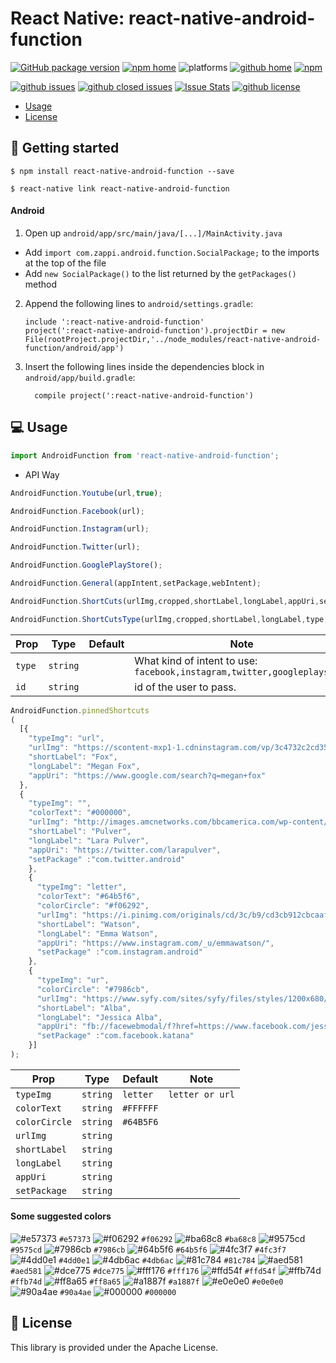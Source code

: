 # React Native: react-native-android-function

[![GitHub package version](https://img.shields.io/github/package-json/v/gaetanozappi/react-native-android-function.svg?style=flat&colorB=2b7cff)](https://github.com/gaetanozappi/react-native-android-function)
[![npm home](http://img.shields.io/npm/v/react-native-android-function.svg?style=flat)](https://www.npmjs.com/package/react-native-android-function)
![platforms](https://img.shields.io/badge/platforms-Android-brightgreen.svg?style=flat&colorB=191A17)
[![github home](https://img.shields.io/badge/gaetanozappi-react--native--social-blue.svg?style=flat)](https://github.com/gaetanozappi/react-native-android-function)
[![npm](https://img.shields.io/npm/dm/react-native-android-function.svg?style=flat&colorB=007ec6)](https://www.npmjs.com/package/react-native-android-function)

[![github issues](https://img.shields.io/github/issues/gaetanozappi/react-native-android-function.svg?style=flat)](https://github.com/gaetanozappi/react-native-android-function/issues)
[![github closed issues](https://img.shields.io/github/issues-closed/gaetanozappi/react-native-android-function.svg?style=flat&colorB=44cc11)](https://github.com/gaetanozappi/react-native-android-function/issues?q=is%3Aissue+is%3Aclosed)
[![Issue Stats](https://img.shields.io/issuestats/i/github/gaetanozappi/react-native-android-function.svg?style=flat&colorB=44cc11)](http://github.com/gaetanozappi/react-native-android-function/issues)
[![github license](https://img.shields.io/github/license/gaetanozappi/react-native-android-function.svg)]()

-   [Usage](#-usage)
-   [License](#-license)

## 📖 Getting started

`$ npm install react-native-android-function --save`

`$ react-native link react-native-android-function`

#### Android

1. Open up `android/app/src/main/java/[...]/MainActivity.java`
  - Add `import com.zappi.android.function.SocialPackage;` to the imports at the top of the file
  - Add `new SocialPackage()` to the list returned by the `getPackages()` method
2. Append the following lines to `android/settings.gradle`:
  	```
  	include ':react-native-android-function'
  	project(':react-native-android-function').projectDir = new File(rootProject.projectDir,'../node_modules/react-native-android-function/android/app')
  	```
3. Insert the following lines inside the dependencies block in `android/app/build.gradle`:
  	```
      compile project(':react-native-android-function')
  	```

## 💻 Usage

```javascript
import AndroidFunction from 'react-native-android-function';
```

- API Way

```javascript
AndroidFunction.Youtube(url,true);
```

```javascript
AndroidFunction.Facebook(url);
```

```javascript
AndroidFunction.Instagram(url);
```

```javascript
AndroidFunction.Twitter(url);
```

```javascript
AndroidFunction.GooglePlayStore();
```

```javascript
AndroidFunction.General(appIntent,setPackage,webIntent);
```

```javascript
AndroidFunction.ShortCuts(urlImg,cropped,shortLabel,longLabel,appUri,setPackage);
```

```javascript
AndroidFunction.ShortCutsType(urlImg,cropped,shortLabel,longLabel,type,id);
```

|Prop|Type|Default|Note|
| - | - | - | - |
|`type`|`string`|| What kind of intent to use: `facebook,instagram,twitter,googleplaystore`
|`id`|`string`|| id of the user to pass.

```javascript
AndroidFunction.pinnedShortcuts
(
  [{
    "typeImg": "url",
    "urlImg": "https://scontent-mxp1-1.cdninstagram.com/vp/3c4732c2cd3566727dad10f03c04b7bd/5C9241C4/t51.2885-19/s150x150/34706107_1875460276079648_8096847319644766208_n.jpg",
    "shortLabel": "Fox",
    "longLabel": "Megan Fox",
    "appUri": "https://www.google.com/search?q=megan+fox"
  },
  {
    "typeImg": "",
    "colorText": "#000000",
    "urlImg": "http://images.amcnetworks.com/bbcamerica.com/wp-content/uploads/2017/05/anglo_2000x1125_larapulver-e1495023889751-640x360.jpg",
    "shortLabel": "Pulver",
    "longLabel": "Lara Pulver",
    "appUri": "https://twitter.com/larapulver",
    "setPackage" :"com.twitter.android"
    },
    {
      "typeImg": "letter",
      "colorText": "#64b5f6",
      "colorCircle": "#f06292",
      "urlImg": "https://i.pinimg.com/originals/cd/3c/b9/cd3cb912cbcaafd13af7c774f4e4ba37.jpg",
      "shortLabel": "Watson",
      "longLabel": "Emma Watson",
      "appUri": "https://www.instagram.com/_u/emmawatson/",
      "setPackage" :"com.instagram.android"
    },
    {
      "typeImg": "ur",
      "colorCircle": "#7986cb",
      "urlImg": "https://www.syfy.com/sites/syfy/files/styles/1200x680/public/2018/03/alba-ff2.jpg?itok=iH_tTKqw",
      "shortLabel": "Alba",
      "longLabel": "Jessica Alba",
      "appUri": "fb://facewebmodal/f?href=https://www.facebook.com/jessicaalba",
      "setPackage" :"com.facebook.katana"
    }]
);
```

|Prop|Type|Default|Note|
| - | - | - | - |
|`typeImg`|`string`|`letter`|`letter or url`
|`colorText`|`string`|`#FFFFFF`|
|`colorCircle`|`string`|`#64B5F6`|
|`urlImg`|`string`||
|`shortLabel`|`string`||
|`longLabel`|`string`||
|`appUri`|`string`||
|`setPackage`|`string`||

#### Some suggested colors

![#e57373](https://placehold.it/15/e57373/000000?text=+) `#e57373`
![#f06292](https://placehold.it/15/f06292/000000?text=+) `#f06292`
![#ba68c8](https://placehold.it/15/ba68c8/000000?text=+) `#ba68c8`
![#9575cd](https://placehold.it/15/9575cd/000000?text=+) `#9575cd`
![#7986cb](https://placehold.it/15/7986cb/000000?text=+) `#7986cb`
![#64b5f6](https://placehold.it/15/64b5f6/000000?text=+) `#64b5f6`
![#4fc3f7](https://placehold.it/15/4fc3f7/000000?text=+) `#4fc3f7`
![#4dd0e1](https://placehold.it/15/4dd0e1/000000?text=+) `#4dd0e1`
![#4db6ac](https://placehold.it/15/4db6ac/000000?text=+) `#4db6ac`
![#81c784](https://placehold.it/15/81c784/000000?text=+) `#81c784`
![#aed581](https://placehold.it/15/aed581/000000?text=+) `#aed581`
![#dce775](https://placehold.it/15/dce775/000000?text=+) `#dce775`
![#fff176](https://placehold.it/15/fff176/000000?text=+) `#fff176`
![#ffd54f](https://placehold.it/15/ffd54f/000000?text=+) `#ffd54f`
![#ffb74d](https://placehold.it/15/ffb74d/000000?text=+) `#ffb74d`
![#ff8a65](https://placehold.it/15/ff8a65/000000?text=+) `#ff8a65`
![#a1887f](https://placehold.it/15/a1887f/000000?text=+) `#a1887f`
![#e0e0e0](https://placehold.it/15/e0e0e0/000000?text=+) `#e0e0e0`
![#90a4ae](https://placehold.it/15/90a4ae/000000?text=+) `#90a4ae`
![#000000](https://placehold.it/15/000000/000000?text=+) `#000000`

## 📜 License
This library is provided under the Apache License.
